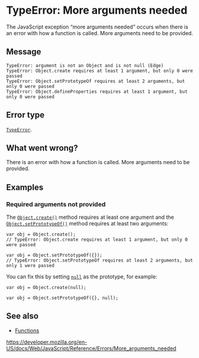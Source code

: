 TypeError: More arguments needed
================================

The JavaScript exception “more arguments needed” occurs when there is an error with how a function is called. More arguments need to be provided.

Message
-------

    TypeError: argument is not an Object and is not null (Edge)
    TypeError: Object.create requires at least 1 argument, but only 0 were passed
    TypeError: Object.setPrototypeOf requires at least 2 arguments, but only 0 were passed
    TypeError: Object.defineProperties requires at least 1 argument, but only 0 were passed

Error type
----------

[`TypeError`](../global_objects/typeerror).

What went wrong?
----------------

There is an error with how a function is called. More arguments need to be provided.

Examples
--------

### Required arguments not provided

The [`Object.create()`](../global_objects/object/create) method requires at least one argument and the [`Object.setPrototypeOf()`](../global_objects/object/setprototypeof) method requires at least two arguments:

    var obj = Object.create();
    // TypeError: Object.create requires at least 1 argument, but only 0 were passed

    var obj = Object.setPrototypeOf({});
    // TypeError: Object.setPrototypeOf requires at least 2 arguments, but only 1 were passed

You can fix this by setting [`null`](../global_objects/null) as the prototype, for example:

    var obj = Object.create(null);

    var obj = Object.setPrototypeOf({}, null);

See also
--------

-   [Functions](https://developer.mozilla.org/en-US/docs/Web/JavaScript/Guide/Functions)

<a href="https://developer.mozilla.org/en-US/docs/Web/JavaScript/Reference/Errors/More_arguments_needed" class="_attribution-link">https://developer.mozilla.org/en-US/docs/Web/JavaScript/Reference/Errors/More_arguments_needed</a>

